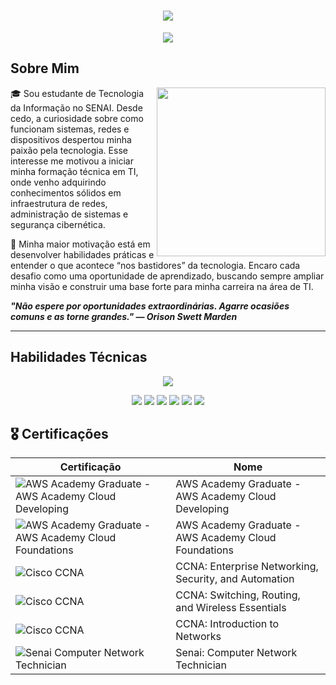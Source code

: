 <h1 align="center">
  <img src="https://capsule-render.vercel.app/api?type=rounded&height=250&color=CCBCA2&text=Lucas%20Duarte&fontSize=90">
</h1>

<p align="center">
  <img src="https://readme-typing-svg.herokuapp.com?font=Outfit&size=32&duration=4500&pause=1000&color=CCBCA2&center=true&vCenter=true&width=435&lines=%E2%80%A2+Cybersecurity+%E2%80%A2;%E2%80%A2+Infrastructure+%E2%80%A2;%E2%80%A2+Hardware+%E2%80%A2;%E2%80%A2+Windows+%7C+Linux+%E2%80%A2">
</p>

## Sobre Mim

<img align="right" height="270" src="https://i.pinimg.com/736x/5d/2e/7d/5d2e7d1816c34b62c5d7737976904527.jpg">

🎓 Sou estudante de Tecnologia da Informação no SENAI. Desde cedo, a curiosidade sobre como funcionam sistemas, redes e dispositivos despertou minha paixão pela tecnologia. Esse interesse me motivou a iniciar minha formação técnica em TI, onde venho adquirindo conhecimentos sólidos em infraestrutura de redes, administração de sistemas e segurança cibernética.

🚀 Minha maior motivação está em desenvolver habilidades práticas e entender o que acontece “nos bastidores” da tecnologia. Encaro cada desafio como uma oportunidade de aprendizado, buscando sempre ampliar minha visão e construir uma base forte para minha carreira na área de TI.

_**"Não espere por oportunidades extraordinárias. Agarre ocasiões comuns e as torne grandes." — Orison Swett Marden**_

---

## Habilidades Técnicas

<p align="center">
  <img src="https://skillicons.dev/icons?i=vscode,python,azure,grafana,aws,windows,linux">
</p>

<p align="center">
  <img src="https://img.shields.io/badge/Vscode-007ACC?style=for-the-badge&logo=visual-studio-code&logoColor=white">
  <img src="https://img.shields.io/badge/python-3670A0?style=for-the-badge&logo=python&logoColor=ffdd54">
  <img src="https://img.shields.io/badge/Azure-blue?style=for-the-badge&logo=microsoft%20azure&logoColor=blue&labelColor=FFFFFF&link=https%3A%2F%2Fimages.app.goo.gl%2FK7PN1jYJd57x4q7A8">
  <img src="https://img.shields.io/badge/AWS-000.svg?style=for-the-badge&logo=amazon-aws&logoColor=white">
  <img src="https://img.shields.io/badge/Windows-000?style=for-the-badge&logo=windows&logoColor=2CA5E0">
  <img src="https://img.shields.io/badge/Linux-000?style=for-the-badge&logo=linux&logoColor=FCC624">
</p>



## 🎖️ Certificações

| Certificação | Nome |
| --- | --- |
| ![AWS Academy Graduate - AWS Academy Cloud Developing](https://img.shields.io/badge/AWS_Academy_Graduate%3A_AWS_Academy_Cloud_Developing-t?style=for-the-badge&logo=amazonwebservices&color=black&link=https%3A%2F%2Fwww.credly.com%2Fbadges%2F3e493b05-2519-4654-a758-297b96a85dfc%2Fpublic_url) | AWS Academy Graduate - AWS Academy Cloud Developing |
| ![AWS Academy Graduate - AWS Academy Cloud Foundations](https://img.shields.io/badge/AWS_Academy_Graduate%3A_AWS_Academy_Cloud_Foundations-t?style=for-the-badge&logo=amazonwebservices&color=black&link=https%3A%2F%2Fwww.credly.com%2Fbadges%2Fa1c2b7f5-1496-4397-9088-ad11cb7acb86%2Flinked_in_profile) | AWS Academy Graduate - AWS Academy Cloud Foundations |
| ![Cisco CCNA](https://img.shields.io/badge/CCNA%3A_Enterprise_Networking%2C_Security%2C_and_Automation-t?style=for-the-badge&logo=cisco&color=darkblue&link=https%3A%2F%2Fwww.credly.com%2Fbadges%2F8199319e-c742-4c8c-a8bd-9c4d5ba77edd%2Flinked_in_profile) | CCNA: Enterprise Networking, Security, and Automation |
| ![Cisco CCNA](https://img.shields.io/badge/CCNA%3A_Switching%2C_Routing%2C_and_Wireless_Essentials-t?style=for-the-badge&logo=cisco&color=darkblue&link=https%3A%2F%2Fwww.credly.com%2Fbadges%2Fe3f95cab-591f-428d-adb0-67dfdc04ca72%2Flinked_in_profile) | CCNA: Switching, Routing, and Wireless Essentials |
| ![Cisco CCNA](https://img.shields.io/badge/CCNA%3A_Introduction_to_Networks-t?style=for-the-badge&logo=cisco&color=darkblue&link=https%3A%2F%2Fwww.credly.com%2Fbadges%2Ffbdeea3a-a2da-46d6-815a-dbcbe7c2877b%2Flinked_in_profile) | CCNA: Introduction to Networks |
| ![Senai Computer Network Technician](https://img.shields.io/badge/%20Senai%3A_Computer_Network_Technician-t?style=for-the-badge&logo=Semanticui&logoColor=darkred&color=white) | Senai: Computer Network Technician |
